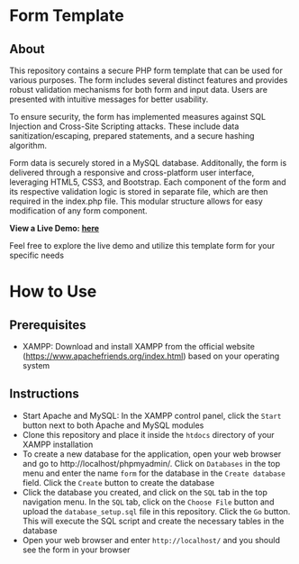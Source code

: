 # Form Template

## About
This repository contains a secure PHP form template that can be used for various purposes. The form includes several distinct features and provides robust validation mechanisms for both form and input data. Users are presented with intuitive messages for better usability.

To ensure security, the form has implemented measures against SQL Injection and Cross-Site Scripting attacks. These include data sanitization/escaping, prepared statements, and a secure hashing algorithm.

Form data is securely stored in a MySQL database. Additonally, the form is delivered through a responsive and cross-platform user interface, leveraging HTML5, CSS3, and Bootstrap. Each component of the form and its respective validation logic is stored in separate file, which are then required in the index.php file. This modular structure allows for easy modification of any form component.

**View a Live Demo: [here](https://template-form-1ad8efaf3080.herokuapp.com/)**

Feel free to explore the live demo and utilize this template form for your specific needs

# How to Use

## Prerequisites
- XAMPP: Download and install XAMPP from the official website (https://www.apachefriends.org/index.html) based on your operating system

## Instructions
- Start Apache and MySQL: In the XAMPP control panel, click the `Start` button next to both Apache and MySQL modules
- Clone this repository and place it inside the `htdocs` directory of your XAMPP installation
- To create a new database for the application, open your web browser and go to http://localhost/phpmyadmin/. Click on `Databases` in the top menu and enter the name `form` for the database in the `Create database` field. Click the `Create` button to create the database
- Click the database you created, and click on the `SQL` tab in the top navigation menu. In the `SQL` tab, click on the `Choose File` button and upload the `database_setup.sql` file in this repository. Click the `Go` button. This will execute the SQL script and create the necessary tables in the database
- Open your web browser and enter `http://localhost/` and you should see the form in your browser


